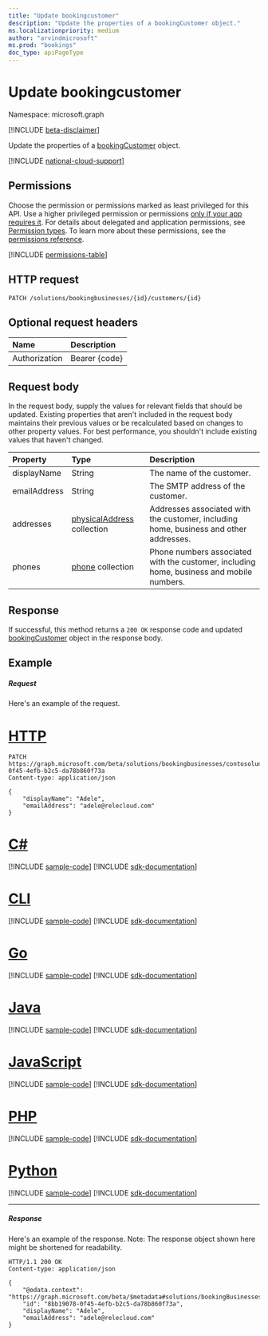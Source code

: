 ```yaml
---
title: "Update bookingcustomer"
description: "Update the properties of a bookingCustomer object."
ms.localizationpriority: medium
author: "arvindmicrosoft"
ms.prod: "bookings"
doc_type: apiPageType
---
```


# Update bookingcustomer

Namespace: microsoft.graph

 [!INCLUDE [beta-disclaimer](../../includes/beta-disclaimer.md)]

Update the properties of a [bookingCustomer](../resources/bookingcustomer.md) object.

[!INCLUDE [national-cloud-support](../../includes/global-only.md)]

## Permissions

Choose the permission or permissions marked as least privileged for this API. Use a higher privileged permission or permissions [only if your app requires it](/graph/permissions-overview#best-practices-for-using-microsoft-graph-permissions). For details about delegated and application permissions, see [Permission types](/graph/permissions-overview#permission-types). To learn more about these permissions, see the [permissions reference](/graph/permissions-reference).

<!-- { "blockType": "permissions", "name": "bookingcustomer_update" } -->
[!INCLUDE [permissions-table](../includes/permissions/bookingcustomer-update-permissions.md)]

## HTTP request

<!-- { "blockType": "ignored" } -->
```http
PATCH /solutions/bookingbusinesses/{id}/customers/{id}
```

## Optional request headers

| Name       | Description|
|:-----------|:-----------|
| Authorization  | Bearer {code}|

## Request body
In the request body, supply the values for relevant fields that should be updated. Existing properties that aren't included in the request body maintains their previous values or be recalculated based on changes to other property values. For best performance, you shouldn't include existing values that haven't changed.

| Property	   | Type	|Description|
|:---------------|:--------|:----------|
|displayName|String|The name of the customer.|
|emailAddress|String|The SMTP address of the customer.|
|addresses|[physicalAddress](../resources/physicaladdress.md) collection|Addresses associated with the customer, including home, business and other addresses.|
|phones|[phone](../resources/phone.md) collection|Phone numbers associated with the customer, including home, business and mobile numbers.|

## Response
If successful, this method returns a `200 OK` response code and updated [bookingCustomer](../resources/bookingcustomer.md) object in the response body.
## Example
##### Request
Here's an example of the request.

# [HTTP](#tab/http)
<!-- {
  "blockType": "request",
  "name": "update_bookingcustomer",
  "sampleKeys": ["contosolunchdelivery@contoso.com", "8bb19078-0f45-4efb-b2c5-da78b860f73a"]
}-->
```http
PATCH https://graph.microsoft.com/beta/solutions/bookingbusinesses/contosolunchdelivery@contoso.com/customers/8bb19078-0f45-4efb-b2c5-da78b860f73a
Content-type: application/json

{
    "displayName": "Adele",
    "emailAddress": "adele@relecloud.com"
}
```

# [C#](#tab/csharp)
[!INCLUDE [sample-code](../includes/snippets/csharp/update-bookingcustomer-csharp-snippets.md)]
[!INCLUDE [sdk-documentation](../includes/snippets/snippets-sdk-documentation-link.md)]

# [CLI](#tab/cli)
[!INCLUDE [sample-code](../includes/snippets/cli/update-bookingcustomer-cli-snippets.md)]
[!INCLUDE [sdk-documentation](../includes/snippets/snippets-sdk-documentation-link.md)]

# [Go](#tab/go)
[!INCLUDE [sample-code](../includes/snippets/go/update-bookingcustomer-go-snippets.md)]
[!INCLUDE [sdk-documentation](../includes/snippets/snippets-sdk-documentation-link.md)]

# [Java](#tab/java)
[!INCLUDE [sample-code](../includes/snippets/java/update-bookingcustomer-java-snippets.md)]
[!INCLUDE [sdk-documentation](../includes/snippets/snippets-sdk-documentation-link.md)]

# [JavaScript](#tab/javascript)
[!INCLUDE [sample-code](../includes/snippets/javascript/update-bookingcustomer-javascript-snippets.md)]
[!INCLUDE [sdk-documentation](../includes/snippets/snippets-sdk-documentation-link.md)]

# [PHP](#tab/php)
[!INCLUDE [sample-code](../includes/snippets/php/update-bookingcustomer-php-snippets.md)]
[!INCLUDE [sdk-documentation](../includes/snippets/snippets-sdk-documentation-link.md)]

# [Python](#tab/python)
[!INCLUDE [sample-code](../includes/snippets/python/update-bookingcustomer-python-snippets.md)]
[!INCLUDE [sdk-documentation](../includes/snippets/snippets-sdk-documentation-link.md)]

---

##### Response
Here's an example of the response. Note: The response object shown here might be shortened for readability.
<!-- {
  "blockType": "response",
  "truncated": true,
  "@odata.type": "microsoft.graph.bookingCustomer"
} -->
```http
HTTP/1.1 200 OK
Content-type: application/json

{
    "@odata.context": "https://graph.microsoft.com/beta/$metadata#solutions/bookingBusinesses('Contosolunchdelivery%40contoso.onmicrosoft.com')/customers/$entity",
    "id": "8bb19078-0f45-4efb-b2c5-da78b860f73a",
    "displayName": "Adele",
    "emailAddress": "adele@relecloud.com"
}
```

<!-- uuid: 8fcb5dbc-d5aa-4681-8e31-b001d5168d79
2015-10-25 14:57:30 UTC -->
<!--
{
  "type": "#page.annotation",
  "description": "Update bookingcustomer",
  "keywords": "",
  "section": "documentation",
  "tocPath": "",
  "suppressions": [
  ]
}
-->


